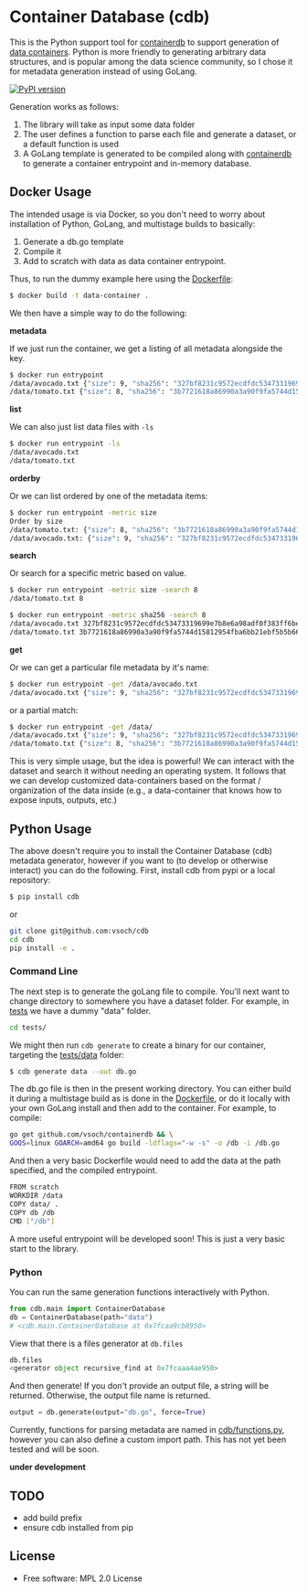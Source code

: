 # Container Database (cdb)

This is the Python support tool for [containerdb](https://github.com/vsoch/containerdb)
to support generation of [data containers](https://github.com/singularityhub/data-container).
Python is more friendly to generating arbitrary data structures, and is popular among the
data science community, so I chose it for metadata generation instead of using GoLang.

[![PyPI version](https://badge.fury.io/py/cdb.svg)](https://badge.fury.io/py/cdb)


Generation works as follows:

 1. The library will take as input some data folder
 2. The user defines a function to parse each file and generate a dataset, or a default function is used
 3. A GoLang template is generated to be compiled along with [containerdb](https://github.com/vsoch/containerdb) to generate a container entrypoint and in-memory database.

## Docker Usage

The intended usage is via Docker, so you don't need to worry about installation of
Python, GoLang, and multistage builds to basically:

 1. Generate a db.go template
 2. Compile it
 3. Add to scratch with data as data container entrypoint.

Thus, to run the dummy example here using the [Dockerfile](Dockerfile):

```bash
$ docker build -t data-container .
```

We then have a simple way to do the following:

**metadata**

If we just run the container, we get a listing of all metadata alongside the key.

```bash
$ docker run entrypoint 
/data/avocado.txt {"size": 9, "sha256": "327bf8231c9572ecdfdc53473319699e7b8e6a98adf0f383ff6be5b46094aba4"}
/data/tomato.txt {"size": 8, "sha256": "3b7721618a86990a3a90f9fa5744d15812954fba6bb21ebf5b5b66ad78cf5816"}
```

**list** 

We can also just list data files with `-ls`

```bash
$ docker run entrypoint -ls
/data/avocado.txt
/data/tomato.txt
```

**orderby**

Or we can list ordered by one of the metadata items:

```bash
$ docker run entrypoint -metric size
Order by size
/data/tomato.txt: {"size": 8, "sha256": "3b7721618a86990a3a90f9fa5744d15812954fba6bb21ebf5b5b66ad78cf5816"}
/data/avocado.txt: {"size": 9, "sha256": "327bf8231c9572ecdfdc53473319699e7b8e6a98adf0f383ff6be5b46094aba4"}
```

**search**

Or search for a specific metric based on value.

```bash
$ docker run entrypoint -metric size -search 8
/data/tomato.txt 8

$ docker run entrypoint -metric sha256 -search 8
/data/avocado.txt 327bf8231c9572ecdfdc53473319699e7b8e6a98adf0f383ff6be5b46094aba4
/data/tomato.txt 3b7721618a86990a3a90f9fa5744d15812954fba6bb21ebf5b5b66ad78cf5816
```

**get**

Or we can get a particular file metadata by it's name:

```bash
$ docker run entrypoint -get /data/avocado.txt
/data/avocado.txt {"size": 9, "sha256": "327bf8231c9572ecdfdc53473319699e7b8e6a98adf0f383ff6be5b46094aba4"}
```

or a partial match:

```bash
$ docker run entrypoint -get /data/
/data/avocado.txt {"size": 9, "sha256": "327bf8231c9572ecdfdc53473319699e7b8e6a98adf0f383ff6be5b46094aba4"}
/data/tomato.txt {"size": 8, "sha256": "3b7721618a86990a3a90f9fa5744d15812954fba6bb21ebf5b5b66ad78cf5816"}
```

This is very simple usage, but the idea is powerful! We can interact with the dataset
and search it without needing an operating system. It follows that we can develop
customized data-containers based on the format / organization of the data inside 
(e.g., a data-container that knows how to expose inputs, outputs, etc.)


## Python Usage

The above doesn't require you to install the Container Database (cdb) metadata
generator, however if you want to (to develop or otherwise interact) you
can do the following. First, install cdb from pypi or a local repository:

```bash
$ pip install cdb
```
or

```bash
git clone git@github.com:vsoch/cdb
cd cdb
pip install -e .
```

### Command Line 

The next step is to generate the goLang file to compile.
You'll next want to change directory to somewhere you have a dataset folder.
For example, in [tests](tests) we have a dummy "data" folder.

```bash
cd tests/
```

We might then run `cdb generate` to create a binary for our container, targeting
the [tests/data](tests/data) folder:

```bash
$ cdb generate data --out db.go
```

The db.go file is then in the present working directory. You can either
build it during a multistage build as is done in the [Dockerfile](Dockerfile),
or do it locally with your own GoLang install and then add to the container.
For example, to compile:

```bash
go get github.com/vsoch/containerdb && \
GOOS=linux GOARCH=amd64 go build -ldflags="-w -s" -o /db -i /db.go
```

And then a very basic Dockerfile would need to add the data at the path specified,
and the compiled entrypoint.

```bash
FROM scratch
WORKDIR /data
COPY data/ .
COPY db /db
CMD ["/db"]
```

A more useful entrypoint will be developed soon! This is just a very
basic start to the library.

### Python

You can run the same generation functions interactively with Python.

```python
from cdb.main import ContainerDatabase
db = ContainerDatabase(path="data")
# <cdb.main.ContainerDatabase at 0x7fcaa9cb8950>
```

View that there is a files generator at `db.files`

```python
db.files
<generator object recursive_find at 0x7fcaaa4ae950>
```


And then generate! If you don't provide an output file, a string will be returned.
Otherwise, the output file name is returned.

```python
output = db.generate(output="db.go", force=True)
```

Currently, functions for parsing metadata are named in [cdb/functions.py](cdb/functions.py),
however you can also define a custom import path. This has not yet been tested 
and will be soon.

**under development**

## TODO
 - add build prefix
 - ensure cdb installed from pip

## License

 * Free software: MPL 2.0 License
